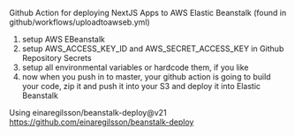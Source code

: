 Github Action for deploying NextJS Apps to AWS Elastic Beanstalk (found in github/workflows/uploadtoawseb.yml)

1. setup AWS EBeanstalk
2. setup AWS_ACCESS_KEY_ID and AWS_SECRET_ACCESS_KEY in Github Repository Secrets
3. setup all environmental variables or hardcode them, if you like
4. now when you push in to master, your github action is going to build your code, zip it and push it into your S3 and deploy it into Elastic Beanstalk

Using einaregilsson/beanstalk-deploy@v21
https://github.com/einaregilsson/beanstalk-deploy
